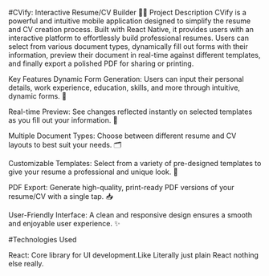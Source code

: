 #CVify: Interactive Resume/CV Builder 📄✨
Project Description
CVify is a powerful and intuitive mobile application designed to simplify the resume and CV creation process. Built with React Native, it provides users with an interactive platform to effortlessly build professional resumes. Users can select from various document types, dynamically fill out forms with their information, preview their document in real-time against different templates, and finally export a polished PDF for sharing or printing.

Key Features
Dynamic Form Generation: Users can input their personal details, work experience, education, skills, and more through intuitive, dynamic forms. 📝

Real-time Preview: See changes reflected instantly on selected templates as you fill out your information. 👀

Multiple Document Types: Choose between different resume and CV layouts to best suit your needs. 🗂️

Customizable Templates: Select from a variety of pre-designed templates to give your resume a professional and unique look. 🎨

PDF Export: Generate high-quality, print-ready PDF versions of your resume/CV with a single tap. 📥

User-Friendly Interface: A clean and responsive design ensures a smooth and enjoyable user experience. ✨

#Technologies Used

React: Core library for UI development.Like Literally just plain React nothing else really.



